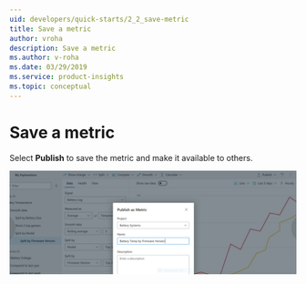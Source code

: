 ```yaml
---
uid: developers/quick-starts/2_2_save-metric
title: Save a metric
author: vroha
description: Save a metric
ms.author: v-roha
ms.date: 03/29/2019
ms.service: product-insights
ms.topic: conceptual
---
```

# Save a metric

Select **Publish** to save the metric and make it available to others. 

![Creating metrics](create-metrics.png)
